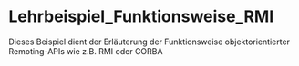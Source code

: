 Lehrbeispiel_Funktionsweise_RMI
===============================

Dieses Beispiel dient der Erläuterung der Funktionsweise objektorientierter Remoting-APIs wie z.B. RMI oder CORBA
